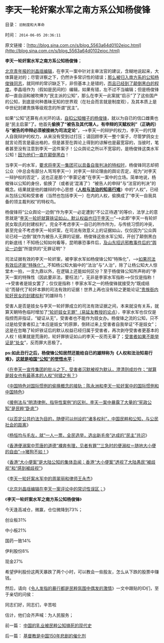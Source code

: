 # 李天一轮奸案水军之南方系公知杨俊锋

目录： `旧制度和大革命` 

时间： `2014-06-05 20:36:11` 

原文链接：[http://blog.sina.com.cn/s/blog_5563a64d0102eioc.html](http://blog.sina.com.cn/s/blog_5563a64d0102eioc.html)

**李天一轮奸案水军之南方系公知杨俊锋**；

[北京青年报的刘晶瑶编辑](../../../2014/6/4/北京青年报刘晶瑶编辑在李天一案件中的常识性误区.md)，在李天一案中针对主审法官的建议，含糊地说起来，大体算是对的；尽管详察之下，仍然许多常识性的错误；[那么被归入南方系的公知杨俊锋同志](../../../2013/10/9/南方系是反户籍制度的大本营，也是民粹的大本营.md)，就同样的常识缺乏下，非但基本上是错的，[而且已经到了颠倒黑白的程度](../../../2013/7/25/李天一律师正在创造“轮奸贱人有功无罪”的特色里程碑.md)。李晶瑶作为（假如是民间的）编辑，如果有错，左不过不当编辑；但是杨俊锋却一直自诩和被吹捧为“民主派的公知”，那么在李天一此案就“启示”了了这些国产的公知，到底是何种愚昧无知的世界观（在社会而言就是制度观），及其本质上是中世纪封建贵族等级观念的所谓“民主”。

如果“公知”还算有点光环的话，[自扣公知帽子的杨俊锋](../../../2013/10/7/合法性守恒定理和宣传无效，及法理的概念.md)，就以为自已的信口雌黄也是“民主启蒙”了。他首先**偷换了“被告及其代理人，有申辩的天赋权利”（正确的）与“被告的申辩必须被接纳为司法定论**”，——>李天一的辩护的权力，李天一的代理人自我辩护的权力，从来没有受到过打压；请回顾李天一整个案子，尽管梦鸽女士就言论而言是最出格的，但是甚至在舆论上得到的谅解也是最宽容的，当彼时，笔者甚至没有注意到李天一这件案子！公众舆论之所以不宽容的，是杨俊锋这类水军公知！[因为他们一直在颠倒黑白](../../../2013/10/9/世上没有包赚不赔的刑事辩护，李天一案中的清华派刘桂明教授.md)！

当李天一的水军，[要求将李天一集团可以具备自我判决的特权时](../../../2014/6/3/李天一轮奸案水军中的周翠丽和律师王永杰.md)，杨俊锋同志却把公众（中总会有部分人骂骂李天一）对李天一辩论理由的舆论否定，视为“对李天一辩护权的否定”，这也正是那个“李蒙记者”在李天一案中的立场。简单地说，杨梭锋以公知的身份，偷换了（或者说‘混淆了’）“被告人的申辩”与“法官的判决”的概念。结果就是他的雄辩的中心思想《[**人权与法治的知易行难**](http://blog.sina.com.cn/s/blog_6b9fd251010199m1.html?tj=2)》中的“人权”，已经从包括公知和受害者（当然也包括李天一）在内的人权，偷换成了“李天一自我具备的领主裁判权”的特权鸟。

杨俊锋将“公众舆论一边倒”作为李天一必定遭到“不公正待遇”的等价，法学上的意思就是“[李天一轮奸就算铁证如山，默认权益也归于李天一](../../../2013/9/10/谎言千遍！试图创设强奸权利的李天一集团.md)”——>此即“李天一有轮奸民女取氏的封建权利”。完全不考虑李天一自已的所作所为，与传统习惯的冲突，甚至完全不考虑李天一轮奸案，在司法有效意义上的证据如山，仅仅因为“公众舆论已经一边倒”就作为被告人无罪的证据，杨俊锋这些水军公知，开创了颠倒黑白的新底线！不知杨公知如何看等，昆明暴恐事件后，[及山东招远邪教事件后的“舆论一边倒](../../../2014/6/2/基督教作为系统性信仰，要对全能神教派的恶行负责.md)”所提供的“无罪证明”？

司法证据有效的李天一轮奸案，被李家水军如杨俊锋公知“特殊化”，——>[如果司法有效后还能“特殊化”，](../../../2013/10/13/中国式的诡辩的五步曲，细节理性主义的愚民大众.md)不知杨公知大脑中的“法治”与“人治”，除了让杨公知大人惊堂木一拍，一言九鼎以外，在逻辑上还能如何区分？至于杨俊锋公知所声称的“李天一案的特殊性（因此要非法，要枉法）”，无非是李家水军指称——>仅仅是指称！——>受害者是妓女罢了；仅仅是指称！李家水军之一的杨俊锋就接受为“既成结论”而替代了轮奸本罪的司法有效的证据！世界上再也没有较之更能论证[“贵族衙内轮奸民女的封建权利](../../../2013/9/9/“法治力量之源”及专制与封建权利的形成.md)”的雄辩鸟！

受害人是否是妓女与李天一轮奸罪成立的司法有效证据之间，本来就没有关系，就算天朝特色临时增加了[“轮奸妓女无罪”（易延友教授的论点](../../../2013/8/3/有中国特色的国际接轨，互联网流氓的炒作方式，颠倒黑白的学术水平.md)），李家水军也仅仅是指控而非指证，“疑证从无”，受害者也不能作为妓女办。杨俊锋之流的公知，只不过是给受害者扣上“本应是妓女”的原罪，倒转过来上受害者自我举证“不是妓女”；这是在忽略了轮奸铁证后的默认权益已经归属于受害者，再次剥夺受害者更基本的人权！结果就是荒唐的，轮奸罪铁证如山的李天一反而无辜了；[受害者如果不能举证是“处女](../../../2013/7/25/李天一律师正在创造“轮奸贱人有功无罪”的特色里程碑.md)”，反而罪大恶极了。

**ps:如此丑行之后，杨俊锋公知居然还能给自已的雄辩称为《人权和法治知易行难》，[这就是咱国“公知”的觉悟水平](../../../2014/4/5/从“君主至上”到“司法至上”的政治进化，及亚里士多德《政治学》.md)**；

《[在李天一宣传集团的批斗之下，受害者沉默被视为默认，澄清则成炒作；“就算是妓女也有最基本的人权”何错之有？](../../../2013/11/7/愚民公知被舆论诱导的道德.md)》

《[中国特色对国际惯例的偷换概念的接轨：陈永洲和李天一轮奸案中的国际惯例和中国特色](../../../2013/11/19/中国特色对国际惯例的偷换概念的接轨的简单列举.md)》

《[援例法与“明清律例，指导性案例”的区别，李天一案中暴露了大量的“宪政公知”是民粹“卧底”](../../../2013/11/27/李天一案还没有出现司法腐败！中国司法体制是最大的赢家.md)》

《[以否定公共约法为目的，随便可以创设的“诸多权利”，中国民粹和公知，与公民社会的距离](../../../2014/4/23/在香港随地大小便的大陆公知“维权”起哄.md)》

《[杨恒均与毛左，就“一人一票，全民选举，选出新毛帝”达成的“民主”共识](../../../2014/4/24/从“便溺自由”看杨恒均先生距离民主有多远.md)》

《[香港便溺案中荒唐的道德“裸奔有理，见者有罪”“三急时的便溺权＝随地大小便的自由”——>猪狗不如！](../../../2014/4/24/“裸奔有理，见者有罪”的维权，猪狗不如的“便溺自由”.md)》

《[香港“大小便案”是大陆公知的集体丑闻；香港“大小便案”透视了大陆愚民“被歧视”和“感到被歧视”](../../../2014/5/12/香港“随地大小便起哄案”是大陆公知的集体丑闻；.md)》

《[李天一轮奸案水军中的周翠丽和律师王永杰](../../../2014/6/3/李天一轮奸案水军中的周翠丽和律师王永杰.md)》

《[北京刘晶瑶编辑在李天一案评论中的常识性误区；](../../../2014/6/4/北京青年报刘晶瑶编辑在李天一案件中的常识性误区.md)》

《**李天一轮奸案水军之南方系公知杨俊锋**》

今天逢高减仓，微赢，仓位微降到73%；

创业板31%

中小板21%

国药一致14%

伊利股份8%

现金27%

希望伊利股份这两天暴跌了两个小时，可以教会一些股友，怎么从下跌的股票中赚钱。

然后，请向《[令人发指的暴行都是民粹氛围中偶发的激情](../../../2012/9/26/令人发指的暴行都是民粹氛围中偶发的激情；.md)》一文中跟贴的ID们，至于亲切的问侯：

同志们好，同志们，辛苦啦

估计，他们会齐声喊：为人民服务；

前一篇： [中国的乳业被民粹公知搞死的现代史](../../../2014/6/6/中国的乳业被民粹公知搞死的现代史.md)

后一篇： [基督教是中国150年悲剧的催化剂](../../../2014/6/5/基督教是中国150年悲剧的催化剂.md)

